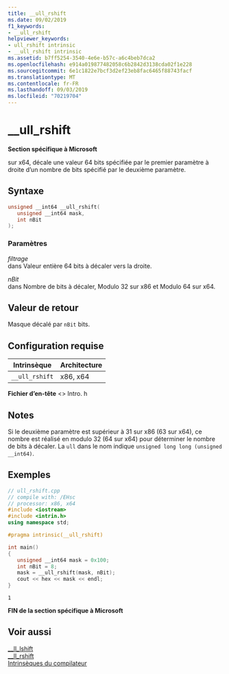 ```yaml
---
title: __ull_rshift
ms.date: 09/02/2019
f1_keywords:
- __ull_rshift
helpviewer_keywords:
- ull_rshift intrinsic
- __ull_rshift intrinsic
ms.assetid: b7ff5254-3540-4e6e-b57c-a6c4beb7dca2
ms.openlocfilehash: e914a019877482058c6b2842d3138cda02f1e228
ms.sourcegitcommit: 6e1c1822e7bcf3d2ef23eb8fac6465f88743facf
ms.translationtype: MT
ms.contentlocale: fr-FR
ms.lasthandoff: 09/03/2019
ms.locfileid: "70219704"
---
```

# <a name="__ull_rshift"></a>__ull_rshift

**Section spécifique à Microsoft**

sur x64, décale une valeur 64 bits spécifiée par le premier paramètre à droite d’un nombre de bits spécifié par le deuxième paramètre.

## <a name="syntax"></a>Syntaxe

```C
unsigned __int64 __ull_rshift(
   unsigned __int64 mask, 
   int nBit
);
```

### <a name="parameters"></a>Paramètres

*filtrage*\
dans Valeur entière 64 bits à décaler vers la droite.

*nBit*\
dans Nombre de bits à décaler, Modulo 32 sur x86 et Modulo 64 sur x64.

## <a name="return-value"></a>Valeur de retour

Masque décalé par `nBit` bits.

## <a name="requirements"></a>Configuration requise

|Intrinsèque|Architecture|
|---------------|------------------|
|`__ull_rshift`|x86, x64|

**Fichier d’en-tête** \<> Intro. h

## <a name="remarks"></a>Notes

Si le deuxième paramètre est supérieur à 31 sur x86 (63 sur x64), ce nombre est réalisé en modulo 32 (64 sur x64) pour déterminer le nombre de bits à décaler. La `ull` dans le nom indique `unsigned long long (unsigned __int64)`.

## <a name="example"></a>Exemples

```cpp
// ull_rshift.cpp
// compile with: /EHsc
// processor: x86, x64
#include <iostream>
#include <intrin.h>
using namespace std;

#pragma intrinsic(__ull_rshift)

int main()
{
   unsigned __int64 mask = 0x100;
   int nBit = 8;
   mask = __ull_rshift(mask, nBit);
   cout << hex << mask << endl;
}
```

```Output
1
```

**FIN de la section spécifique à Microsoft**

## <a name="see-also"></a>Voir aussi

[__ll_lshift](../intrinsics/ll-lshift.md)\
[__ll_rshift](../intrinsics/ll-rshift.md)\
[Intrinsèques du compilateur](../intrinsics/compiler-intrinsics.md)

